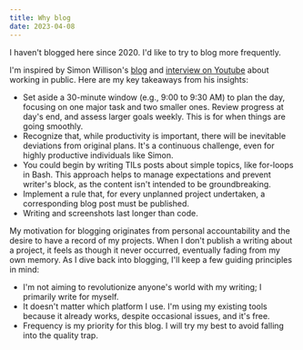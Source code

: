 ```yaml
---
title: Why blog
date: 2023-04-08
---
```


I haven't blogged here since 2020. I'd like to try to blog more frequently.

I'm inspired by Simon Willison's [blog](https://simonwillison.net/2023/Apr/8/working-in-public/) and [interview on Youtube](https://youtu.be/Rnz3uJw1DNo?t=2276) about working in public. Here are my key takeaways from his insights:

* Set aside a 30-minute window (e.g., 9:00 to 9:30 AM) to plan the day, focusing on one major task and two smaller ones. Review progress at day's end, and assess larger goals weekly. This is for when things are going smoothly.
* Recognize that, while productivity is important, there will be inevitable deviations from original plans. It's a continuous challenge, even for highly productive individuals like Simon.
* You could begin by writing TILs posts about simple topics, like for-loops in Bash. This approach helps to manage expectations and prevent writer's block, as the content isn't intended to be groundbreaking.
* Implement a rule that, for every unplanned project undertaken, a corresponding blog post must be published.
* Writing and screenshots last longer than code.

My motivation for blogging originates from personal accountability and the desire to have a record of my projects. When I don't publish a writing about a project, it feels as though it never occurred, eventually fading from my own memory.
As I dive back into blogging, I'll keep a few guiding principles in mind:

* I'm not aiming to revolutionize anyone's world with my writing; I primarily write for myself.
* It doesn't matter which platform I use. I'm using my existing tools because it already works, despite occasional issues, and it's free.
* Frequency is my priority for this blog. I will try my best to avoid falling into the quality trap.